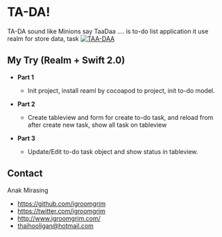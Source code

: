 # TA-DA!
TA-DA sound like Minions say TaaDaa .... is to-do list application it use realm for store data, task
[![TAA-DAA](http://img.youtube.com/vi/ngMPMXbfRVc/0.jpg)](https://www.youtube.com/watch?v=ngMPMXbfRVc "TAA-DAA")

## My Try (Realm + Swift 2.0)
* **Part 1**
  * Init project, install reaml by cocoapod to project, init to-do model.
  
* **Part 2**
  * Create tableview and form for create to-do task, and reload from after create new task, show all task on tableview

* **Part 3**
  * Update/Edit to-do task object and show status in tableview.

## Contact

Anak Mirasing

- https://github.com/igroomgrim
- https://twitter.com/igroomgrim
- http://www.igroomgrim.com/
- thaihooligan@hotmail.com

